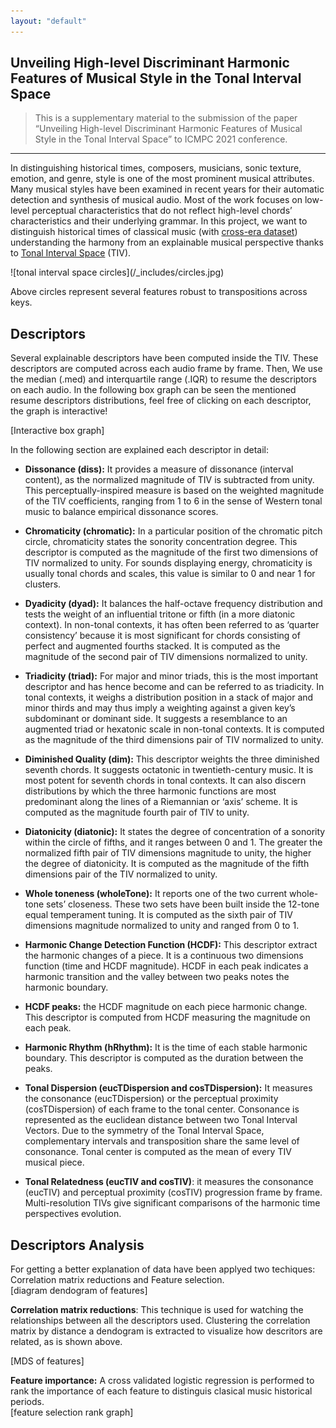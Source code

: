 ```yaml
---
layout: "default"
---
```


<!-- Blog -->
<section id="doc" class=" container markdown-body comment-enabled" data-hard-breaks="true"><h1 id="Unveiling-High-level-Discriminant-Harmonic-Features-of-Musical-Style-in-the-Tonal-Interval-Space" data-id="Unveiling-High-level-Discriminant-Harmonic-Features-of-Musical-Style-in-the-Tonal-Interval-Space"><span>Unveiling High-level Discriminant Harmonic Features of Musical Style in the Tonal Interval Space</span></h1><blockquote>
<p><span>This is a supplementary material to the submission of the paper “Unveiling High-level Discriminant Harmonic Features of Musical Style in the Tonal Interval Space” to ICMPC 2021 conference.</span></p>
</blockquote><hr><p><span>In distinguishing historical times, composers, musicians, sonic texture, emotion, and genre, style is one of the most prominent musical attributes. Many musical styles have been examined in recent years for their automatic detection and synthesis of musical audio.  Most of the work focuses on low-level perceptual characteristics that do not reflect high-level chords’ characteristics and their underlying grammar.  In this project, we want to distinguish historical times of classical music (with </span><a href="https://www.audiolabs-erlangen.de/resources/MIR/cross-era" target="_blank" rel="noopener"><span>cross-era dataset</span></a><span>) understanding the harmony from an explainable musical perspective thanks to </span><a href="https://sites.google.com/site/tonalintervalspace/home" target="_blank" rel="noopener"><span>Tonal Interval Space</span></a><span> (TIV).</span></p><p><span> ![tonal interval space circles](/_includes/circles.jpg) </span></p><p><span>Above circles represent several features robust to transpositions across keys.</span></p><h2 id="Descriptors" data-id="Descriptors"><span>Descriptors</span></h2><p><span>Several explainable descriptors have been computed inside the TIV. These descriptors are computed across each audio frame by frame. Then, We use the median (.med) and interquartile range (.IQR) to resume the descriptors on each audio. In the following box graph can be seen the mentioned resume descriptors distributions, feel free of clicking on each descriptor, the graph is interactive!</span></p><p><span>[Interactive box graph]</span></p><p><span>In the following section are explained each descriptor in detail:</span></p><ul>
<li>
<p><strong><span>Dissonance (diss):</span></strong><span> It provides a measure of dissonance (interval content), as the normalized magnitude of TIV is subtracted from unity. This perceptually-inspired measure is based on the weighted magnitude of the TIV coefficients, ranging from 1 to 6 in the sense of Western tonal music to balance empirical dissonance scores.</span></p>
</li>
<li>
<p><strong><span>Chromaticity (chromatic):</span></strong><span> In a particular position of the chromatic pitch circle, chromaticity states the sonority concentration degree. This descriptor is computed as the magnitude of the first two dimensions of TIV normalized to unity. For sounds displaying energy, chromaticity is usually tonal chords and scales, this value is similar to 0 and near 1 for clusters.</span></p>
</li>
<li>
<p><strong><span>Dyadicity (dyad):</span></strong><span> It balances the half-octave frequency distribution and tests the weight of an influential tritone or fifth (in a more diatonic context). In non-tonal contexts, it has often been referred to as ‘quarter consistency’ because it is most significant for chords consisting of perfect and augmented fourths stacked. It is computed as the magnitude of the second pair of TIV dimensions normalized to unity.</span></p>
</li>
<li>
<p><strong><span>Triadicity (triad):</span></strong><span> For major and minor triads, this is the most important descriptor and has hence become and can be referred to as triadicity. In tonal contexts, it weighs a distribution position in a stack of major and minor thirds and may thus imply a weighting against a given key’s subdominant or dominant side. It suggests a resemblance to an augmented triad or hexatonic scale in non-tonal contexts. It is computed as the magnitude of the third dimensions pair of TIV normalized to unity.</span></p>
</li>
<li>
<p><strong><span>Diminished Quality (dim):</span></strong><span> This descriptor weights the three diminished seventh chords. It suggests octatonic in twentieth-century music. It is most potent for seventh chords in tonal contexts. It can also discern distributions by which the three harmonic functions are most predominant along the lines of a Riemannian or ‘axis’ scheme. It is computed as the magnitude fourth pair of TIV to unity.</span></p>
</li>
<li>
<p><strong><span>Diatonicity (diatonic):</span></strong><span> It states the degree of concentration of a sonority within the circle of fifths, and it ranges between 0 and 1. The greater the normalized fifth pair of TIV dimensions magnitude to unity, the higher the degree of diatonicity. It is computed as the magnitude of the fifth dimensions pair of the TIV normalized to unity.</span></p>
</li>
<li>
<p><strong><span>Whole toneness (wholeTone):</span></strong><span> It reports one of the two current whole-tone sets’ closeness. These two sets have been built inside the 12-tone equal temperament tuning. It is computed as the sixth pair of TIV dimensions magnitude normalized to unity and ranged from 0 to 1.</span></p>
</li>
<li>
<p><strong><span>Harmonic Change Detection Function (HCDF):</span></strong><span> This descriptor extract the harmonic changes of a piece. It is a continuous two dimensions function (time and HCDF magnitude). HCDF in each peak indicates a harmonic transition and the valley between two peaks notes the harmonic boundary.</span></p>
</li>
<li>
<p><strong><span>HCDF peaks:</span></strong><span> the HCDF magnitude on each piece harmonic change. This descriptor is computed from HCDF measuring the magnitude on each peak.</span></p>
</li>
<li>
<p><strong><span>Harmonic Rhythm (hRhythm):</span></strong><span> It is the time of each stable harmonic boundary. This descriptor is computed as the duration between the peaks.</span></p>
</li>
<li>
<p><strong><span>Tonal Dispersion (eucTDispersion and cosTDispersion):</span></strong><span> It measures the consonance (eucTDispersion) or the perceptual proximity (cosTDispersion) of each frame to the tonal center. Consonance is represented as the euclidean distance between two Tonal Interval Vectors. Due to the symmetry of the Tonal Interval Space, complementary intervals and transposition share the same level of consonance. Tonal center is computed as the mean of every TIV musical piece.</span></p>
</li>
<li>
<p><strong><span>Tonal Relatedness (eucTIV and cosTIV)</span></strong><span>: it measures the consonance (eucTIV) and perceptual proximity (cosTIV) progression frame by frame. Multi-resolution TIVs give significant comparisons of the harmonic time perspectives evolution.</span></p>
</li>
</ul><h2 id="Descriptors-Analysis" data-id="Descriptors-Analysis"><span>Descriptors Analysis</span></h2><p><span>For getting a better explanation of data have been applyed two techiques: Correlation matrix reductions and Feature selection.</span><br>
<span>[diagram dendogram of features]</span></p><p><strong><span>Correlation matrix reductions</span></strong><span>: This technique is used for watching the relationships between all the descriptors used. Clustering the correlation matrix by distance a dendogram is extracted to visualize how descritors are related, as is shown above.</span></p><p><span>[MDS of features]</span></p><p><strong><span>Feature importance:</span></strong><span> A cross validated logistic regression is performed to rank the importance of each feature to distinguis clasical music historical periods.</span><br>
<span>[feature selection rank graph]</span></p>
</section>

